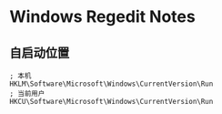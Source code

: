# Windows Regedit Notes

## 自启动位置

``` regedit
; 本机
HKLM\Software\Microsoft\Windows\CurrentVersion\Run
; 当前用户
HKCU\Software\Microsoft\Windows\CurrentVersion\Run
```
